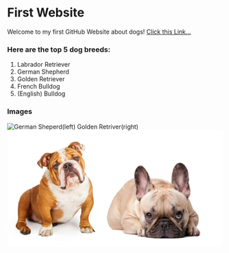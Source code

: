 # First Website
 
 Welcome to my first GitHub Website about dogs! [Click this Link...](https://quickdraw.withgoogle.com/#)

### Here are the top 5 dog breeds:
 1. Labrador Retriever
 2. German Shepherd
 3. Golden Retriever
 4. French Bulldog
 5. (English) Bulldog

### Images
![German Sheperd(left) Golden Retriver(right)](https://www.anythinglabrador.com/wp-content/uploads/2019/05/German-Shepherd-vs-Labrador-Retriever.jpg)
[![English Bulldog(left) French Bulldog(right)](bulldog.jpg)](https://thehappypuppysite.com/french-bulldog-vs-english-bulldog/)
